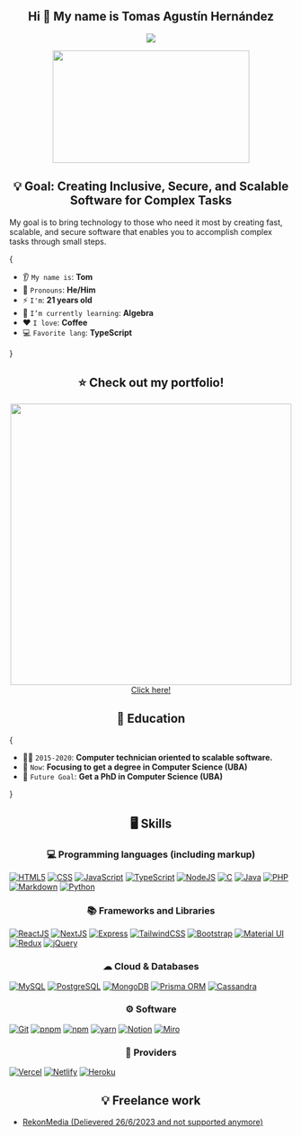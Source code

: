<h2 align="center"> Hi 👋 My name is Tomas Agustín Hernández </h2>
<p align="center">
    <img src="https://komarev.com/ghpvc/?username=tomihq"/> 
</p>

<p align="center" style="object-fit: cover;">
    <img src="https://media.tenor.com/2ePv10lBD6EAAAAd/cat-kitty.gif" width=350 height=200 /> 
</p>

<h2 align="center">💡 Goal: Creating Inclusive, Secure, and Scalable Software for Complex Tasks</h2>
<p>My goal is to bring technology to those who need it most by creating fast, scalable, and secure software that enables you to accomplish complex tasks through small steps.</p>

{  

* 👂 `My name is`: **Tom**
* 👩 `Pronouns`: **He/Him**
* ⚡ `I'm`: **21 years old**
* 🌱 `I’m currently learning`: **Algebra**
* ❤️ `I love`: **Coffee**  
* 💻 `Favorite lang`: **TypeScript**
  
}


<h2 align="center"> ⭐ Check out my portfolio! </h2>
<p align="center">
    <a href="https://tomihq-portfolio-v2.vercel.app/" target="_blank"> <img src="https://i.imgur.com/HYdhT58.png" width=500  type="png"/> </a>
    <br/>
    <a href="https://tomihq-portfolio-v2.vercel.app/" target="_blank"> Click here!</a>
</p>
  


<h2 align="center">📘 Education </h2>
{  

* 👨‍🎓 `2015-2020`: **Computer technician oriented to scalable software.**
* 📘 `Now`: **Focusing to get a degree in Computer Science (UBA)**
* 🌟 `Future Goal`: **Get a PhD in Computer Science (UBA)**

}

<h2 align="center">🖥️ Skills </h2>
<h3 align="center"> 💻 Programming languages (including markup) </h3>
<a href="https://img.shields.io/badge/HTML5-E34F26?style=for-the-badge&logo=html5&logoColor=white"><img alt="HTML5" src="https://img.shields.io/badge/HTML5-E34F26?style=for-the-badge&logo=html5&logoColor=white"></a>
<a href="https://img.shields.io/badge/CSS3-1572B6?style=for-the-badge&logo=css3&logoColor=white"><img alt="CSS" src="https://img.shields.io/badge/CSS3-1572B6?style=for-the-badge&logo=css3&logoColor=white"></a>
<a href="https://img.shields.io/badge/JavaScript-323330?style=for-the-badge&logo=javascript&logoColor=F7DF1E"><img alt="JavaScript" src="https://img.shields.io/badge/JavaScript-323330?style=for-the-badge&logo=javascript&logoColor=F7DF1E"></a>
<a href="https://img.shields.io/badge/TypeScript-007ACC?style=for-the-badge&logo=typescript&logoColor=white"><img alt="TypeScript" src="https://img.shields.io/badge/TypeScript-007ACC?style=for-the-badge&logo=typescript&logoColor=white"></a>
<a href="https://img.shields.io/badge/Node.js-43853D?style=for-the-badge&logo=node.js&logoColor=white"><img alt="NodeJS" src="https://img.shields.io/badge/Node.js-43853D?style=for-the-badge&logo=node.js&logoColor=white"></a>
<a href="https://img.shields.io/badge/C-00599C?style=for-the-badge&logo=c&logoColor=white"><img alt="C" src="https://img.shields.io/badge/C-00599C?style=for-the-badge&logo=c&logoColor=white"></a>
<a href="https://img.shields.io/badge/Java-ED8B00?style=for-the-badge&logo=openjdk&logoColor=white"><img alt="Java" src="https://img.shields.io/badge/Java-ED8B00?style=for-the-badge&logo=openjdk&logoColor=white"></a>
<a href="https://img.shields.io/badge/PHP-777BB4?style=for-the-badge&logo=php&logoColor=white"><img alt="PHP" src="https://img.shields.io/badge/PHP-777BB4?style=for-the-badge&logo=php&logoColor=white"></a>
<a href="https://img.shields.io/badge/Markdown-000000?style=for-the-badge&logo=markdown&logoColor=white"><img alt="Markdown" src="https://img.shields.io/badge/Markdown-000000?style=for-the-badge&logo=markdown&logoColor=white"></a>
<a href="https://img.shields.io/badge/Python-3776AB?style=for-the-badge&logo=python&logoColor=white"><img alt="Python" src="https://img.shields.io/badge/Python-3776AB?style=for-the-badge&logo=python&logoColor=white"></a>


<h3 align="center"> 📚 Frameworks and Libraries </h3>
<a href="https://img.shields.io/badge/React-20232A?style=for-the-badge&logo=react&logoColor=61DAFB"><img alt="ReactJS" src="https://img.shields.io/badge/React-20232A?style=for-the-badge&logo=react&logoColor=61DAFB"></a>
<a href="https://img.shields.io/badge/Next-black?style=for-the-badge&logo=next.js&logoColor=white"><img alt="NextJS" src="https://img.shields.io/badge/Next-black?style=for-the-badge&logo=next.js&logoColor=white"></a>
<a href="https://img.shields.io/badge/Express.js-404D59?style=for-the-badge"><img alt="Express" src="https://img.shields.io/badge/Express.js-404D59?style=for-the-badge"></a>
<a href="https://img.shields.io/badge/Tailwind_CSS-38B2AC?style=for-the-badge&logo=tailwind-css&logoColor=white"><img alt="TailwindCSS" src="https://img.shields.io/badge/Tailwind_CSS-38B2AC?style=for-the-badge&logo=tailwind-css&logoColor=white"></a>
<a href="https://img.shields.io/badge/Bootstrap-563D7C?style=for-the-badge&logo=bootstrap&logoColor=white"><img alt="Bootstrap" src="https://img.shields.io/badge/Bootstrap-563D7C?style=for-the-badge&logo=bootstrap&logoColor=white"></a>
<a href="https://img.shields.io/badge/Material--UI-0081CB?style=for-the-badge&logo=material-ui&logoColor=white"><img alt="Material UI" src="https://img.shields.io/badge/Material--UI-0081CB?style=for-the-badge&logo=material-ui&logoColor=white"></a>
<a href="https://img.shields.io/badge/Redux-593D88?style=for-the-badge&logo=redux&logoColor=white"><img alt="Redux" src="https://img.shields.io/badge/Redux-593D88?style=for-the-badge&logo=redux&logoColor=white"></a>
<a href="https://img.shields.io/badge/jQuery-0769AD?style=for-the-badge&logo=jquery&logoColor=white"><img alt="jQuery" src="https://img.shields.io/badge/jQuery-0769AD?style=for-the-badge&logo=jquery&logoColor=white"></a>
<h3 align="center"> ☁ Cloud & Databases </h3>
<a href="https://img.shields.io/badge/MySQL-00000F?style=for-the-badge&logo=mysql&logoColor=white"><img alt="MySQL" src="https://img.shields.io/badge/MySQL-00000F?style=for-the-badge&logo=mysql&logoColor=white"></a>
<a href="https://img.shields.io/badge/PostgreSQL-316192?style=for-the-badge&logo=postgresql&logoColor=white"><img alt="PostgreSQL" src="https://img.shields.io/badge/PostgreSQL-316192?style=for-the-badge&logo=postgresql&logoColor=white"></a>
<a href="https://img.shields.io/badge/MongoDB-4EA94B?style=for-the-badge&logo=mongodb&logoColor=white"><img alt="MongoDB" src="https://img.shields.io/badge/MongoDB-4EA94B?style=for-the-badge&logo=mongodb&logoColor=white"></a>
<a href="https://img.shields.io/badge/Prisma-3982CE?style=for-the-badge&logo=Prisma&logoColor=white"><img alt="Prisma ORM" src="https://img.shields.io/badge/Prisma-3982CE?style=for-the-badge&logo=Prisma&logoColor=white"></a>
<a href="https://img.shields.io/badge/Cassandra-1287B1?style=for-the-badge&logo=apache%20cassandra&logoColor=white"><img alt="Cassandra" src="https://img.shields.io/badge/Cassandra-1287B1?style=for-the-badge&logo=apache%20cassandra&logoColor=white"></a>

<h3 align="center"> ⚙ Software </h3>
<a href="https://img.shields.io/badge/GIT-E44C30?style=for-the-badge&logo=git&logoColor=white"><img alt="Git" src="https://img.shields.io/badge/GIT-E44C30?style=for-the-badge&logo=git&logoColor=white"></a>
<a href="https://img.shields.io/badge/pnpm-%234a4a4a.svg?style=for-the-badge&logo=pnpm&logoColor=f69220"><img alt="pnpm" src="https://img.shields.io/badge/pnpm-%234a4a4a.svg?style=for-the-badge&logo=pnpm&logoColor=f69220"></a>
<a href="https://img.shields.io/badge/NPM-%23CB3837.svg?style=for-the-badge&logo=npm&logoColor=white"><img alt="npm" src="https://img.shields.io/badge/NPM-%23CB3837.svg?style=for-the-badge&logo=npm&logoColor=white"></a>
<a href="https://img.shields.io/badge/yarn-%232C8EBB.svg?style=for-the-badge&logo=yarn&logoColor=white"><img alt="yarn" src="https://img.shields.io/badge/yarn-%232C8EBB.svg?style=for-the-badge&logo=yarn&logoColor=white"></a>
<a href="https://img.shields.io/badge/Notion-000000?style=for-the-badge&logo=notion&logoColor=white"><img alt="Notion" src="https://img.shields.io/badge/Notion-000000?style=for-the-badge&logo=notion&logoColor=white"></a>
<a href="https://img.shields.io/badge/Miro-050038?style=for-the-badge&logo=Miro&logoColor=white"><img alt="Miro" src="https://img.shields.io/badge/Miro-050038?style=for-the-badge&logo=Miro&logoColor=white"></a>

<h3 align="center"> 🔌 Providers </h3>
<a href="https://img.shields.io/badge/Vercel-000000?style=for-the-badge&logo=vercel&logoColor=white"><img alt="Vercel" src="https://img.shields.io/badge/Vercel-000000?style=for-the-badge&logo=vercel&logoColor=white"></a>
<a href="https://img.shields.io/badge/Netlify-00C7B7?style=for-the-badge&logo=netlify&logoColor=white"><img alt="Netlify" src="https://img.shields.io/badge/Netlify-00C7B7?style=for-the-badge&logo=netlify&logoColor=white"></a>
<a href="https://img.shields.io/badge/Heroku-430098?style=for-the-badge&logo=heroku&logoColor=white"><img alt="Heroku" src="https://img.shields.io/badge/Heroku-430098?style=for-the-badge&logo=heroku&logoColor=white"></a>

<h2 align="center">💡 Freelance work </h2>
<ul>
    <li> <a href="https://rekon-media-fe-last-version.vercel.app/" target="_blank"> RekonMedia (Delievered 26/6/2023 and not supported anymore) </a> </li>
</ul>
